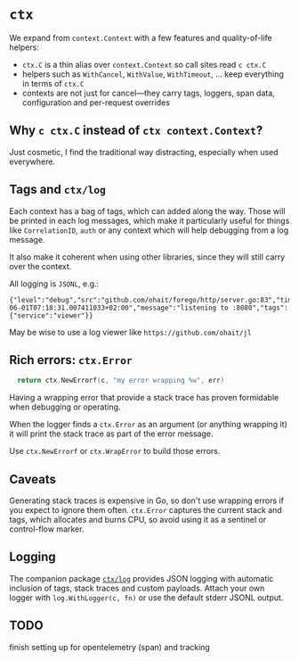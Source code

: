 # `ctx`

We expand from `context.Context` with a few features and quality-of-life helpers:
* `ctx.C` is a thin alias over `context.Context` so call sites read `c ctx.C`
* helpers such as `WithCancel`, `WithValue`, `WithTimeout`, … keep everything in terms of `ctx.C`
* contexts are not just for cancel—they carry tags, loggers, span data, configuration and per-request overrides

## Why `c ctx.C` instead of `ctx context.Context`?

Just cosmetic, I find the traditional way distracting, especially when used everywhere.


## Tags and `ctx/log`

Each context has a bag of tags, which can added along the way. Those will be printed in each log messages, which make it particularly useful for
things like `CorrelationID`, `auth` or any context which will help debugging from a log message.

It also make it coherent when using other libraries, since they will still carry over the context.

All logging is `JSONL`, e.g.:

```
{"level":"debug","src":"github.com/ohait/forego/http/server.go:83","time":"2023-06-01T07:18:31.007411033+02:00","message":"listening to :8080","tags":{"service":"viewer"}}
```

May be wise to use a log viewer like `https://github.com/ohait/jl`   


## Rich errors: `ctx.Error`

```go
  return ctx.NewErrorf(c, "my error wrapping %w", err)
```

Having a wrapping error that provide a stack trace has proven formidable when debugging or operating.

When the logger finds a `ctx.Error` as an argument (or anything wrapping it) it will print the stack trace as part of the error message.

Use `ctx.NewErrorf` or `ctx.WrapError` to build those errors.


## Caveats

Generating stack traces is expensive in Go, so don't use wrapping errors if you expect to ignore them often. `ctx.Error` captures the
current stack and tags, which allocates and burns CPU, so avoid using it as a sentinel or control-flow marker.

## Logging

The companion package [`ctx/log`](../ctx/log/) provides JSON logging with automatic inclusion of tags, stack traces and custom payloads. Attach your own logger with `log.WithLogger(c, fn)` or use the default stderr JSONL output.

## TODO

finish setting up for opentelemetry (span) and tracking
